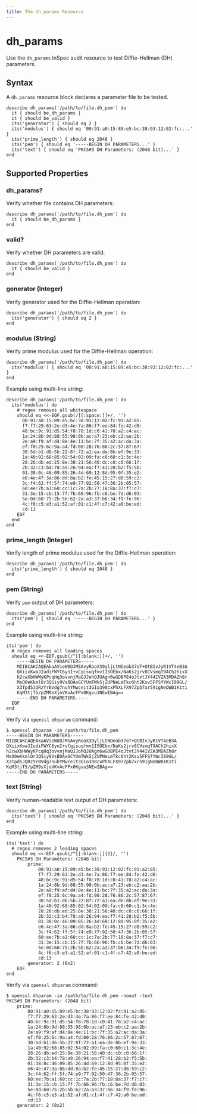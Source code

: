 ```yaml
---
title: The dh_params Resource
---
```


# dh_params

Use the `dh_params` InSpec audit resource to test Diffie-Hellman (DH) parameters.


## Syntax

A `dh_params` resource block declares a parameter file to be tested.

    describe dh_params('/path/to/file.dh_pem') do
      it { should be_dh_params }
      it { should be_valid }
      its('generator') { should eq 2 }
      its('modulus') { should eq '00:91:a0:15:89:e5:bc:38:93:12:02:fc:...' }
      its('prime_length') { should eq 2048 }
      its('pem') { should eq '-----BEGIN DH PARAMETERS...' }
      its('text') { should eq 'PKCS#3 DH Parameters: (2048 bit)...' }
    end


## Supported Properties

### dh_params?

Verify whether file contains DH parameters:

    describe dh_params('/path/to/file.dh_pem') do
      it { should be_dh_params }
    end

### valid?

Verify whether DH parameters are valid:

    describe dh_params('/path/to/file.dh_pem') do
      it { should be_valid }
    end

### generator (Integer)

Verify generator used for the Diffie-Hellman operation:

    describe dh_params('/path/to/file.dh_pem') do
      its('generator') { should eq 2 }
    end

### modulus (String)

Verify prime modulus used for the Diffie-Hellman operation:

    describe dh_params('/path/to/file.dh_pem') do
      its('modulus') { should eq '00:91:a0:15:89:e5:bc:38:93:12:02:fc:...' }
    end

Example using multi-line string:

    describe dh_params('/path/to/file.dh_pem') do
      its('modulus') do
        # regex removes all whitespace
        should eq <<-EOF.gsub(/[[:space:]]+/, '')
          00:91:a0:15:89:e5:bc:38:93:12:02:fc:91:a2:85:
          f7:f7:29:63:2e:d3:4e:7a:86:f7:ee:84:fe:42:d0:
          48:bc:9c:91:d5:54:f8:78:1d:c0:41:78:a2:c4:ac:
          1a:24:8b:9d:88:55:98:0b:ac:a7:23:eb:c2:aa:2b:
          2e:a9:f9:af:d4:8e:4e:11:bc:7f:35:a2:ac:da:3a:
          ef:f0:25:6c:9a:a4:fd:00:28:76:86:2c:57:87:67:
          30:5d:b1:d6:5b:22:8f:72:a1:ea:de:8b:ef:9e:33:
          1a:40:92:68:85:02:54:02:09:fa:c0:60:c1:3c:4e:
          28:26:db:ed:25:8e:38:21:56:40:dc:c0:c0:66:1f:
          2b:32:c3:b4:78:a9:26:94:ea:f7:41:28:b2:f5:5b:
          01:38:0c:46:09:85:26:4d:69:12:8d:95:0f:35:e2:
          e6:4e:47:3a:86:dd:8a:b2:fe:45:15:27:d8:59:c2:
          3c:f4:62:ff:5f:74:e9:77:92:50:47:36:2b:05:57:
          60:ee:7b:a1:60:cc:1c:7a:2b:77:18:8a:37:f7:c7:
          31:3e:15:cb:15:7f:7b:66:96:fb:c6:be:7d:d6:03:
          5e:0d:60:75:2b:5b:62:2a:a3:37:b6:34:f9:fe:96:
          4c:f6:c5:e3:a1:52:af:01:c1:4f:c7:42:a0:be:ed:
          cd:13
        EOF
      end
    end

### prime_length (Integer)

Verify length of prime modulus used for the Diffie-Hellman operation:

    describe dh_params('/path/to/file.dh_pem') do
      its('prime_length') { should eq 2048 }
    end

### pem (String)

Verify `pem` output of DH parameters:

    describe dh_params('/path/to/file.dh_pem') do
      its('pem') { should eq '-----BEGIN DH PARAMETERS...' }
    end

Example using multi-line string:

    its('pem') do
      # regex removes all leading spaces
      should eq <<-EOF.gsub(/^[[:blank:]]+/, '')
        -----BEGIN DH PARAMETERS-----
        MIIBCAKCAQEAkaAVieW8OJMSAvyRooX39yljLtNOeob37oT+QtBIvJyR1VT4eB3A
        QXiixKwaJIudiFWYC6ynI+vCqisuqfmv1I5OEbx/NaKs2jrv8CVsmqT9ACh2hixX
        h2cwXbHWWyKPcqHq3ovvnjMaQJJohQJUAgn6wGDBPE4oJtvtJY44IVZA3MDAZh8r
        MsO0eKkmlOr3QSiy9VsBOAxGCYUmTWkSjZUPNeLmTkc6ht2Ksv5FFSfYWcI89GL/
        X3Tpd5JQRzYrBVdg7nuhYMwceit3GIo398cxPhXLFX97Zpb7xr591gNeDWB1K1ti
        KqM3tjT5/pZM9sXjoVKvAcFPx0Kgvu3NEwIBAg==
        -----END DH PARAMETERS-----
      EOF
    end

Verify via `openssl dhparam` command:

    $ openssl dhparam -in /path/to/file.dh_pem
    -----BEGIN DH PARAMETERS-----
    MIIBCAKCAQEAkaAVieW8OJMSAvyRooX39yljLtNOeob37oT+QtBIvJyR1VT4eB3A
    QXiixKwaJIudiFWYC6ynI+vCqisuqfmv1I5OEbx/NaKs2jrv8CVsmqT9ACh2hixX
    h2cwXbHWWyKPcqHq3ovvnjMaQJJohQJUAgn6wGDBPE4oJtvtJY44IVZA3MDAZh8r
    MsO0eKkmlOr3QSiy9VsBOAxGCYUmTWkSjZUPNeLmTkc6ht2Ksv5FFSfYWcI89GL/
    X3Tpd5JQRzYrBVdg7nuhYMwceit3GIo398cxPhXLFX97Zpb7xr591gNeDWB1K1ti
    KqM3tjT5/pZM9sXjoVKvAcFPx0Kgvu3NEwIBAg==
    -----END DH PARAMETERS-----

### text (String)

Verify human-readable text output of DH parameters:

    describe dh_params('/path/to/file.dh_pem') do
      its('text') { should eq 'PKCS#3 DH Parameters: (2048 bit)...' }
    end

Example using multi-line string:

    its('text') do
      # regex removes 2 leading spaces
      should eq <<-EOF.gsub(/^[[:blank:]]{2}/, '')
        PKCS#3 DH Parameters: (2048 bit)
            prime:
                00:91:a0:15:89:e5:bc:38:93:12:02:fc:91:a2:85:
                f7:f7:29:63:2e:d3:4e:7a:86:f7:ee:84:fe:42:d0:
                48:bc:9c:91:d5:54:f8:78:1d:c0:41:78:a2:c4:ac:
                1a:24:8b:9d:88:55:98:0b:ac:a7:23:eb:c2:aa:2b:
                2e:a9:f9:af:d4:8e:4e:11:bc:7f:35:a2:ac:da:3a:
                ef:f0:25:6c:9a:a4:fd:00:28:76:86:2c:57:87:67:
                30:5d:b1:d6:5b:22:8f:72:a1:ea:de:8b:ef:9e:33:
                1a:40:92:68:85:02:54:02:09:fa:c0:60:c1:3c:4e:
                28:26:db:ed:25:8e:38:21:56:40:dc:c0:c0:66:1f:
                2b:32:c3:b4:78:a9:26:94:ea:f7:41:28:b2:f5:5b:
                01:38:0c:46:09:85:26:4d:69:12:8d:95:0f:35:e2:
                e6:4e:47:3a:86:dd:8a:b2:fe:45:15:27:d8:59:c2:
                3c:f4:62:ff:5f:74:e9:77:92:50:47:36:2b:05:57:
                60:ee:7b:a1:60:cc:1c:7a:2b:77:18:8a:37:f7:c7:
                31:3e:15:cb:15:7f:7b:66:96:fb:c6:be:7d:d6:03:
                5e:0d:60:75:2b:5b:62:2a:a3:37:b6:34:f9:fe:96:
                4c:f6:c5:e3:a1:52:af:01:c1:4f:c7:42:a0:be:ed:
                cd:13
            generator: 2 (0x2)
        EOF
    end

Verify via `openssl dhparam` command:

    $ openssl dhparam -in /path/to/file.dh_pem -noout -text
    PKCS#3 DH Parameters: (2048 bit)
        prime:
            00:91:a0:15:89:e5:bc:38:93:12:02:fc:91:a2:85:
            f7:f7:29:63:2e:d3:4e:7a:86:f7:ee:84:fe:42:d0:
            48:bc:9c:91:d5:54:f8:78:1d:c0:41:78:a2:c4:ac:
            1a:24:8b:9d:88:55:98:0b:ac:a7:23:eb:c2:aa:2b:
            2e:a9:f9:af:d4:8e:4e:11:bc:7f:35:a2:ac:da:3a:
            ef:f0:25:6c:9a:a4:fd:00:28:76:86:2c:57:87:67:
            30:5d:b1:d6:5b:22:8f:72:a1:ea:de:8b:ef:9e:33:
            1a:40:92:68:85:02:54:02:09:fa:c0:60:c1:3c:4e:
            28:26:db:ed:25:8e:38:21:56:40:dc:c0:c0:66:1f:
            2b:32:c3:b4:78:a9:26:94:ea:f7:41:28:b2:f5:5b:
            01:38:0c:46:09:85:26:4d:69:12:8d:95:0f:35:e2:
            e6:4e:47:3a:86:dd:8a:b2:fe:45:15:27:d8:59:c2:
            3c:f4:62:ff:5f:74:e9:77:92:50:47:36:2b:05:57:
            60:ee:7b:a1:60:cc:1c:7a:2b:77:18:8a:37:f7:c7:
            31:3e:15:cb:15:7f:7b:66:96:fb:c6:be:7d:d6:03:
            5e:0d:60:75:2b:5b:62:2a:a3:37:b6:34:f9:fe:96:
            4c:f6:c5:e3:a1:52:af:01:c1:4f:c7:42:a0:be:ed:
            cd:13
        generator: 2 (0x2)
